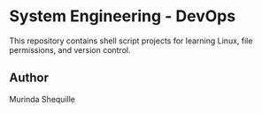 # System Engineering - DevOps

This repository contains shell script projects for learning Linux, file permissions, and version control.
## Author
Murinda Shequille
